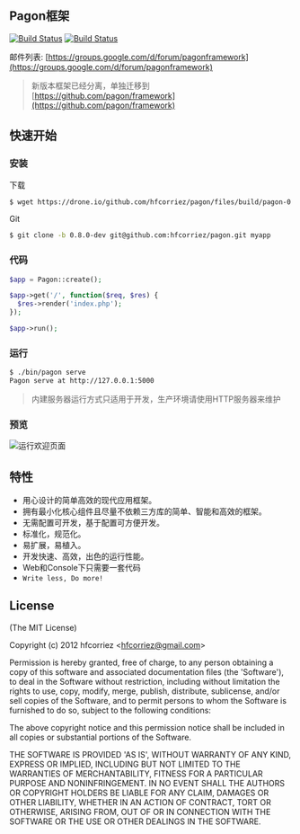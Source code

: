 ## Pagon框架

[![Build Status](https://travis-ci.org/pagon/framework.png)](https://travis-ci.org/pagon/framework)
[![Build Status](https://drone.io/github.com/pagon/framework/status.png)](https://drone.io/github.com/pagon/framework/latest)

邮件列表: [https://groups.google.com/d/forum/pagonframework](https://groups.google.com/d/forum/pagonframework)

> 新版本框架已经分离，单独迁移到 [https://github.com/pagon/framework](https://github.com/pagon/framework)

## 快速开始

### 安装

下载

```bash
$ wget https://drone.io/github.com/hfcorriez/pagon/files/build/pagon-0.8.0-dev.tar.gz
```

Git

```bash
$ git clone -b 0.8.0-dev git@github.com:hfcorriez/pagon.git myapp
```

### 代码

```php
$app = Pagon::create();

$app->get('/', function($req, $res) {
  $res->render('index.php');
});

$app->run();
```

### 运行

```bash
$ ./bin/pagon serve
Pagon serve at http://127.0.0.1:5000
```

> 内建服务器运行方式只适用于开发，生产环境请使用HTTP服务器来维护

### 预览

![运行欢迎页面](https://f.cloud.github.com/assets/119550/2168909/28e8f986-954e-11e3-8031-9c21079cbef6.jpg)

## 特性

- 用心设计的简单高效的现代应用框架。
- 拥有最小化核心组件且尽量不依赖三方库的简单、智能和高效的框架。
- 无需配置可开发，基于配置可方便开发。
- 标准化，规范化。
- 易扩展，易植入。
- 开发快速、高效，出色的运行性能。
- Web和Console下只需要一套代码
- `Write less, Do more!`

## License

(The MIT License)

Copyright (c) 2012 hfcorriez &lt;hfcorriez@gmail.com&gt;

Permission is hereby granted, free of charge, to any person obtaining
a copy of this software and associated documentation files (the
'Software'), to deal in the Software without restriction, including
without limitation the rights to use, copy, modify, merge, publish,
distribute, sublicense, and/or sell copies of the Software, and to
permit persons to whom the Software is furnished to do so, subject to
the following conditions:

The above copyright notice and this permission notice shall be
included in all copies or substantial portions of the Software.

THE SOFTWARE IS PROVIDED 'AS IS', WITHOUT WARRANTY OF ANY KIND,
EXPRESS OR IMPLIED, INCLUDING BUT NOT LIMITED TO THE WARRANTIES OF
MERCHANTABILITY, FITNESS FOR A PARTICULAR PURPOSE AND NONINFRINGEMENT.
IN NO EVENT SHALL THE AUTHORS OR COPYRIGHT HOLDERS BE LIABLE FOR ANY
CLAIM, DAMAGES OR OTHER LIABILITY, WHETHER IN AN ACTION OF CONTRACT,
TORT OR OTHERWISE, ARISING FROM, OUT OF OR IN CONNECTION WITH THE
SOFTWARE OR THE USE OR OTHER DEALINGS IN THE SOFTWARE.